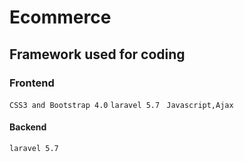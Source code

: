 # Ecommerce
## Framework used for coding
### Frontend
```CSS3 and Bootstrap 4.0```
```laravel 5.7 ```
```Javascript,Ajax```
#### Backend
```laravel 5.7```
